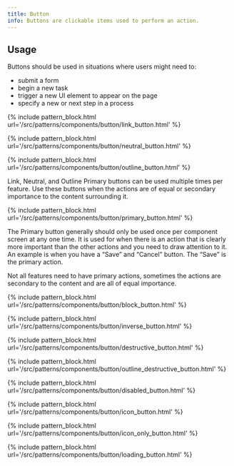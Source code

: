```yaml
---
title: Button
info: Buttons are clickable items used to perform an action.
---
```


## Usage

Buttons should be used in situations where users might need to:

* submit a form
* begin a new task
* trigger a new UI element to appear on the page
* specify a new or next step in a process

{% include pattern_block.html url='/src/patterns/components/button/link_button.html' %}

{% include pattern_block.html url='/src/patterns/components/button/neutral_button.html' %}

{% include pattern_block.html url='/src/patterns/components/button/outline_button.html' %}

Link, Neutral, and Outline Primary buttons can be used multiple times per feature. Use these buttons when the actions are of equal or secondary importance to the content surrounding it.

{% include pattern_block.html url='/src/patterns/components/button/primary_button.html' %}

The Primary button generally should only be used once per component screen at any one time. It is used for when there is an action that is clearly more important than the other actions and you need to draw attention to it. An example is when you have a “Save” and “Cancel” button. The “Save” is the primary action.

Not all features need to have primary actions, sometimes the actions are secondary to the content and are all of equal importance.

{% include pattern_block.html url='/src/patterns/components/button/block_button.html' %}

{% include pattern_block.html url='/src/patterns/components/button/inverse_button.html' %}

{% include pattern_block.html url='/src/patterns/components/button/destructive_button.html' %}

{% include pattern_block.html url='/src/patterns/components/button/outline_destructive_button.html' %}

{% include pattern_block.html url='/src/patterns/components/button/disabled_button.html' %}

{% include pattern_block.html url='/src/patterns/components/button/icon_button.html' %}

{% include pattern_block.html url='/src/patterns/components/button/icon_only_button.html' %}

{% include pattern_block.html url='/src/patterns/components/button/loading_button.html' %}

